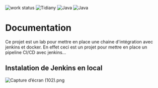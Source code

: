 ![work status](https://img.shields.io/badge/work-on%20progress-red.svg)
![Tidiany](https://img.shields.io/badge/Tidiany%20Toure-Java-green)
![Java](https://img.shields.io/badge/Tidiany%20Toure-Docker-red)
![Java](https://img.shields.io/badge/Tidiany%20Toure-Jenkins-green.svg)

# Documentation

Ce projet est un lab pour mettre en place une chaine d'intégration avec jenkins et docker.
En effet ceci est un projet pour mettre en place un pipeline CI/CD avec jenkins...

## Instalation de Jenkins en local

![Capture d’écran (102).png](src%2Fmain%2Fresources%2Fstatic%2Fimages%2FCapture%20d%92%E9cran%20%28102%29.png)

